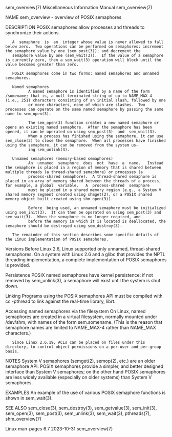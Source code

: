 sem_overview(7)                                                                       Miscellaneous Information Manual                                                                      sem_overview(7)

NAME
       sem_overview - overview of POSIX semaphores

DESCRIPTION
       POSIX semaphores allow processes and threads to synchronize their actions.

       A  semaphore  is  an  integer whose value is never allowed to fall below zero.  Two operations can be performed on semaphores: increment the semaphore value by one (sem_post(3)); and decrement the
       semaphore value by one (sem_wait(3)).  If the value of a semaphore is currently zero, then a sem_wait(3) operation will block until the value becomes greater than zero.

       POSIX semaphores come in two forms: named semaphores and unnamed semaphores.

       Named semaphores
              A named semaphore is identified by a name of the form /somename; that is, a null-terminated string of up to NAME_MAX-4 (i.e., 251) characters consisting of an initial slash, followed by one
              or more characters, none of which are slashes.  Two processes can operate on the same named semaphore by passing the same name to sem_open(3).

              The sem_open(3) function creates a new named semaphore or opens an existing named semaphore.  After the semaphore has been opened, it can be operated on using sem_post(3)  and  sem_wait(3).
              When a process has finished using the semaphore, it can use sem_close(3) to close the semaphore.  When all processes have finished using the semaphore, it can be removed from the system us‐
              ing sem_unlink(3).

       Unnamed semaphores (memory-based semaphores)
              An  unnamed  semaphore  does  not  have  a  name.   Instead the semaphore is placed in a region of memory that is shared between multiple threads (a thread-shared semaphore) or processes (a
              process-shared semaphore).  A thread-shared semaphore is placed in an area of memory shared between the threads of a process, for example, a global  variable.   A  process-shared  semaphore
              must be placed in a shared memory region (e.g., a System V shared memory segment created using shmget(2), or a POSIX shared memory object built created using shm_open(3)).

              Before  being used, an unnamed semaphore must be initialized using sem_init(3).  It can then be operated on using sem_post(3) and sem_wait(3).  When the semaphore is no longer required, and
              before the memory in which it is located is deallocated, the semaphore should be destroyed using sem_destroy(3).

       The remainder of this section describes some specific details of the Linux implementation of POSIX semaphores.

   Versions
       Before Linux 2.6, Linux supported only unnamed, thread-shared semaphores.  On a system with Linux 2.6 and a glibc that provides the NPTL threading  implementation,  a  complete  implementation  of
       POSIX semaphores is provided.

   Persistence
       POSIX named semaphores have kernel persistence: if not removed by sem_unlink(3), a semaphore will exist until the system is shut down.

   Linking
       Programs using the POSIX semaphores API must be compiled with cc -pthread to link against the real-time library, librt.

   Accessing named semaphores via the filesystem
       On  Linux,  named  semaphores  are  created  in a virtual filesystem, normally mounted under /dev/shm, with names of the form sem.somename.  (This is the reason that semaphore names are limited to
       NAME_MAX-4 rather than NAME_MAX characters.)

       Since Linux 2.6.19, ACLs can be placed on files under this directory, to control object permissions on a per-user and per-group basis.

NOTES
       System V semaphores (semget(2), semop(2), etc.) are an older semaphore API.  POSIX semaphores provide a simpler, and better designed interface than System V semaphores; on  the  other  hand  POSIX
       semaphores are less widely available (especially on older systems) than System V semaphores.

EXAMPLES
       An example of the use of various POSIX semaphore functions is shown in sem_wait(3).

SEE ALSO
       sem_close(3), sem_destroy(3), sem_getvalue(3), sem_init(3), sem_open(3), sem_post(3), sem_unlink(3), sem_wait(3), pthreads(7), shm_overview(7)

Linux man-pages 6.7                                                                              2023-10-31                                                                                 sem_overview(7)
